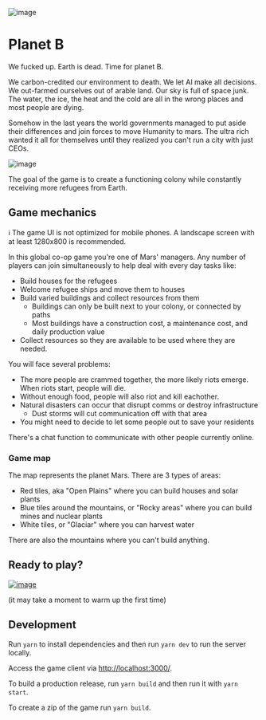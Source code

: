 ![image](https://user-images.githubusercontent.com/2715751/188812893-c452ed60-5f4d-45e6-9b7a-b5de22c44337.png)

# Planet B

We fucked up. Earth is dead. Time for planet B.

We carbon-credited our environment to death. We let AI make all decisions. We out-farmed ourselves out of arable land. Our sky is full of space junk. The water, the ice, the heat and the cold are all in the wrong places and most people are dying.

Somehow in the last years the world governments managed to put aside their differences and join forces to move Humanity to mars. The ultra rich wanted it all for themselves until they realized you can't run a city with just CEOs.

![image](https://user-images.githubusercontent.com/2715751/189550248-9a7d5005-c79b-4b1f-ac22-52773554664e.png)

The goal of the game is to create a functioning colony while constantly receiving more refugees from Earth.

## Game mechanics

ℹ️ The game UI is not optimized for mobile phones. A landscape screen with at least 1280x800 is recommended.

In this global co-op game you're one of Mars' managers.
Any number of players can join simultaneously to help deal with every day tasks like:

- Build houses for the refugees
- Welcome refugee ships and move them to houses
- Build varied buildings and collect resources from them
  - Buildings can only be built next to your colony, or connected by paths
  - Most buildings have a construction cost, a maintenance cost, and daily production value
- Collect resources so they are available to be used where they are needed.

You will face several problems:

- The more people are crammed together, the more likely riots emerge. When riots start, people will die.
- Without enough food, people will also riot and kill eachother.
- Natural disasters can occur that disrupt comms or destroy infrastructure
  - Dust storms will cut communication off with that area
- You might need to decide to let some people out to save your residents

There's a chat function to communicate with other people currently online.

### Game map

The map represents the planet Mars. There are 3 types of areas:

- Red tiles, aka "Open Plains" where you can build houses and solar plants
- Blue tiles around the mountains, or "Rocky areas" where you can build mines and nuclear plants
- White tiles, or "Glaciar" where you can harvest water

There are also the mountains where you can't build anything.

## Ready to play?

[![image](https://user-images.githubusercontent.com/2715751/189384391-bff972ce-673c-4b16-8036-b905ead261df.png)](https://mars-planet-b.herokuapp.com/)

(it may take a moment to warm up the first time)

## Development

Run `yarn` to install dependencies and then run `yarn dev` to run the server locally.

Access the game client via <http://localhost:3000/>.

To build a production release, run `yarn build` and then run it with `yarn start`.

To create a zip of the game run `yarn build`.
